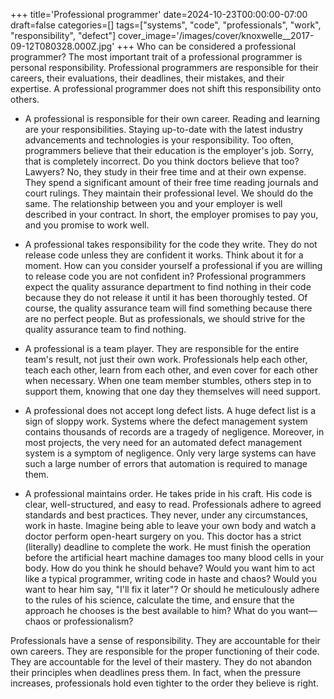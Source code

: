 +++
title='Professional programmer'
date=2024-10-23T00:00:00-07:00
draft=false
categories=[]
tags=["systems", "code", "professionals", "work", "responsibility", "defect"]
cover_image='/images/cover/knoxwelle__2017-09-12T080328.000Z.jpg'
+++
Who can be considered a professional programmer? The most important trait of a professional programmer is personal responsibility. Professional programmers are responsible for their careers, their evaluations, their deadlines, their mistakes, and their expertise. A professional programmer does not shift this responsibility onto others.

- A professional is responsible for their own career. Reading and learning are your responsibilities. Staying up-to-date with the latest industry advancements and technologies is your responsibility. Too often, programmers believe that their education is the employer's job. Sorry, that is completely incorrect. Do you think doctors believe that too? Lawyers? No, they study in their free time and at their own expense. They spend a significant amount of their free time reading journals and court rulings. They maintain their professional level. We should do the same. The relationship between you and your employer is well described in your contract. In short, the employer promises to pay you, and you promise to work well.

- A professional takes responsibility for the code they write. They do not release code unless they are confident it works. Think about it for a moment. How can you consider yourself a professional if you are willing to release code you are not confident in? Professional programmers expect the quality assurance department to find nothing in their code because they do not release it until it has been thoroughly tested. Of course, the quality assurance team will find something because there are no perfect people. But as professionals, we should strive for the quality assurance team to find nothing.

- A professional is a team player. They are responsible for the entire team's result, not just their own work. Professionals help each other, teach each other, learn from each other, and even cover for each other when necessary. When one team member stumbles, others step in to support them, knowing that one day they themselves will need support.

- A professional does not accept long defect lists. A huge defect list is a sign of sloppy work. Systems where the defect management system contains thousands of records are a tragedy of negligence. Moreover, in most projects, the very need for an automated defect management system is a symptom of negligence. Only very large systems can have such a large number of errors that automation is required to manage them.

- A professional maintains order. He takes pride in his craft. His code is clear, well-structured, and easy to read. Professionals adhere to agreed standards and best practices. They never, under any circumstances, work in haste. Imagine being able to leave your own body and watch a doctor perform open-heart surgery on you. This doctor has a strict (literally) deadline to complete the work. He must finish the operation before the artificial heart machine damages too many blood cells in your body. How do you think he should behave? Would you want him to act like a typical programmer, writing code in haste and chaos? Would you want to hear him say, "I'll fix it later"? Or should he meticulously adhere to the rules of his science, calculate the time, and ensure that the approach he chooses is the best available to him? What do you want—chaos or professionalism?

Professionals have a sense of responsibility. They are accountable for their own careers. They are responsible for the proper functioning of their code. They are accountable for the level of their mastery. They do not abandon their principles when deadlines press them. In fact, when the pressure increases, professionals hold even tighter to the order they believe is right.
